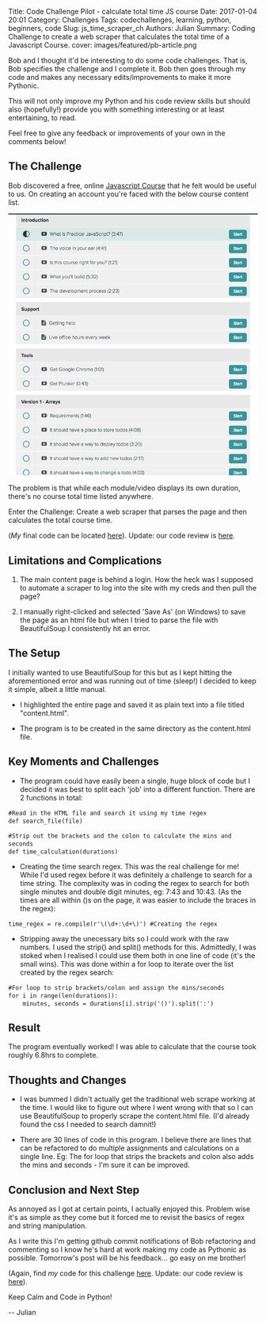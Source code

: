 Title: Code Challenge Pilot - calculate total time JS course
Date: 2017-01-04 20:01
Category: Challenges
Tags: codechallenges, learning, python, beginners, code
Slug: js_time_scraper_ch
Authors: Julian
Summary: Coding Challenge to create a web scraper that calculates the total time of a Javascript Course.
cover: images/featured/pb-article.png

Bob and I thought it'd be interesting to do some code challenges. That is, Bob specifies the challenge and I complete it. Bob then goes through my code and makes any necessary edits/improvements to make it more Pythonic.

This will not only improve my Python and his code review skills but should also (hopefully!) provide you with something interesting or at least entertaining, to read.

Feel free to give any feedback or improvements of your own in the comments below!



## The Challenge

Bob discovered a free, online [Javascript Course](https://watchandcode.com/courses/enrolled/practical-javascript) that he felt would be useful to us. On creating an account you're faced with the below course content list.

![JS Course Content Listing](images/js_course_screenshot.png)

The problem is that while each module/video displays its own duration, there's no course total time listed anywhere.

Enter the Challenge: Create a web scraper that parses the page and then calculates the total course time.

(*My* final code can be located [here](https://github.com/pybites/blog_code/blob/1f4dc534d43ec2c8582a890a15fb54486b58af39/katas/course_time/js_course_time_scraper.py)). Update: our code review is [here](http://pybit.es/challenge_pilot_codereview.html).



## Limitations and Complications

1. The main content page is behind a login. How the heck was I supposed to automate a scraper to log into the site with my creds and then pull the page?

2. I manually right-clicked and selected 'Save As' (on Windows) to save the page as an html file but when I tried to parse the file with BeautifulSoup I consistently hit an error.


## The Setup

I initially wanted to use BeautifulSoup for this but as I kept hitting the aforementioned error and was running out of time (sleep!) I decided to keep it simple, albeit a little manual.

- I highlighted the entire page and saved it as plain text into a file titled "content.html".

- The program is to be created in the same directory as the content.html file.



## Key Moments and Challenges

- The program could have easily been a single, huge block of code but I decided it was best to split each 'job' into a different function. There are 2 functions in total:

~~~~
#Read in the HTML file and search it using my time regex
def search_file(file)
~~~~

~~~~
#Strip out the brackets and the colon to calculate the mins and seconds
def time_calculation(durations)
~~~~


- Creating the time search regex. This was the real challenge for me! While I'd used regex before it was definitely a challenge to search for a time string. The complexity was in coding the regex to search for both single minutes and double digit minutes, eg: 7:43 and 10:43. (As the times are all within ()s on the page, it was easier to include the braces in the regex):

~~~~
time_regex = re.compile(r'\(\d+:\d+\)') #Creating the regex
~~~~


- Stripping away the unecessary bits so I could work with the raw numbers. I used the strip() and split() methods for this. Admittedly, I was stoked when I realised I could use them both in one line of code (it's the small wins). This was done within a for loop to iterate over the list created by the regex search:

~~~~
#For loop to strip brackets/colon and assign the mins/seconds
for i in range(len(durations)):
    minutes, seconds = durations[i].strip('()').split(':')
~~~~



## Result

The program eventually worked! I was able to calculate that the course took roughly 6.8hrs to complete.



## Thoughts and Changes

- I was bummed I didn't actually get the traditional web scrape working at the time. I would like to figure out where I went wrong with that so I can use BeautifulSoup to properly scrape the content.html file. (I'd already found the css I needed to search damnit!)

- There are 30 lines of code in this program. I believe there are lines that can be refactored to do multiple assignments and calculations on a single line. Eg: The for loop that strips the brackets and colon also adds the mins and seconds - I'm sure it can be improved.



## Conclusion and Next Step

As annoyed as I got at certain points, I actually enjoyed this. Problem wise it's as simple as they come but it forced me to revisit the basics of regex and string manipulation.

As I write this I'm getting github commit notifications of Bob refactoring and commenting so I know he's hard at work making my code as Pythonic as possible.
Tomorrow's post will be his feedback... go easy on me brother!

(Again, find *my* code for this challenge [here](https://github.com/pybites/blog_code/blob/1f4dc534d43ec2c8582a890a15fb54486b58af39/katas/course_time/js_course_time_scraper.py). Update: our code review is [here](http://pybit.es/challenge_pilot_codereview.html)).


Keep Calm and Code in Python!

-- Julian
